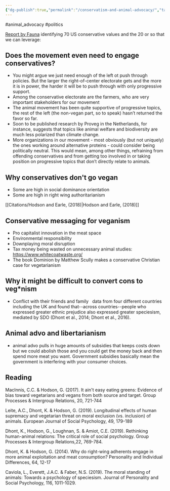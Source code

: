 ```yaml
---
{"dg-publish":true,"permalink":"/conservatism-and-animal-advocacy/","tags":["#animal_advocacy","#politics"],"created":"2025-10-23T17:42:47.204+01:00","updated":"2025-10-23T18:06:08.703+01:00"}
---
```


#animal_advocacy #politics

[Report by Fauna](https://faunalytics.org/bridging-u-s-conservative-values-and-animal-protection/) identifying 70 US conservative values and the 20 or so that we can leverage: 

## Does the movement even need to engage conservatives?
- You might argue we just need enough of the left ot push through policies. But the larger the right-of-center electorate gets and the more it is in power, the harder it will be to push through with only progressive support.
- Among the conservative electorate are the farmers, who are very important stakeholders for our movement
- The animal movement has been quite supportive of progressive topics, the rest of the left (the non-vegan part, so to speak) hasn’t returned the favor so far.
- Soon to be published research by Proveg in the Netherlands, for instance, suggests that topics like animal welfare and biodiversity are much less polarized than climate change.
- More organizations in our movement - most obviously (but not uniquely) the ones working around alternative proteins - could consider being politically neutral. This would mean, among other things, refraining from offending conservatives and from getting too involved in or taking position on progressive topics that don’t directly relate to animals.
## **Why conservatives don't go vegan**
-   Some are high in social dominance orientation
-   Some are high in right wing authoritarianism

[[Citations/Hodson and Earle, (2018)\|Hodson and Earle, (2018)]]
## Conservative messaging for veganism

-   Pro capitalist innovation in the meat space
-   Environmental responsibility
-   Downplaying moral disruption
-   Tax money being wasted on unnecessary animal studies: https://www.whitecoatwaste.org/
- The book Dominion by Matthew Scully makes a conservative Christian case for vegetarianism

## Why it might be difficult to convert cons to veg\*nism

-   Conflict with their friends and family
  
data from four different countries including the UK and found that--across countries--people who expressed greater ethnic prejudice also expressed greater speciesism, mediated by SDO (Dhont et al., 2014; Dhont et al., 2016).

## Animal advo and libertarianism
- animal advo pulls in huge amounts of subsidies that keeps costs down but we could abolish those and you could get the money back and then spend more meat you want. Government subsidies basically mean the government is interfering with your consumer choices.

## Reading

MacInnis, C.C. & Hodson, G. (2017). It ain't easy eating greens: Evidence of bias toward vegetarians and vegans from both source and target. Group Processes & Intergroup Relations, 20, 721-744

Leite, A.C., Dhont, K. & Hodson, G. (2019). Longitudinal effects of human supremacy and vegetarian threat on moral exclusion (vs. inclusion) of animals. European Journal of Social Psychology, 49, 179-189

Dhont, K., Hodson, G., Loughnan, S. & Amiot, C.E. (2019). Rethinking human-animal relations: The critical role of social psychology. Group Processes & Intergroup Relations,22, 769-784.

Dhont, K. & Hodson, G. (2014). Why do right-wing adherents engage in more animal exploitation and meat consumption? Personality and Individual Differences, 64, 12-17

Caviola, L., Everett, J.A.C. & Faber, N.S. (2019). The moral standing of animals: Towards a psychology of speciesism. Journal of Personality and Social Psychology, 116, 1011-1029.
